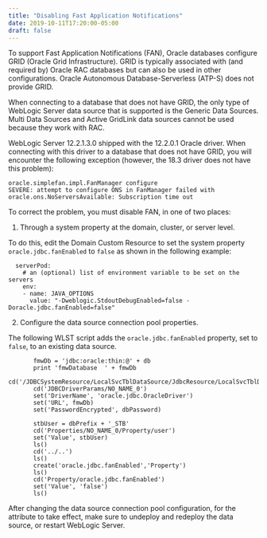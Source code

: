 ```yaml
---
title: "Disabling Fast Application Notifications"
date: 2019-10-11T17:20:00-05:00
draft: false
---
```


To support Fast Application Notifications (FAN), Oracle databases configure GRID (Oracle Grid Infrastructure).
GRID is typically associated with (and required by) Oracle RAC databases but can
also be used in other configurations.  Oracle Autonomous Database-Serverless (ATP-S) does not provide GRID.

When connecting to a database that does not have GRID, the only type of WebLogic Server
data source that is supported is the Generic Data Sources. Multi Data Sources and Active GridLink
data sources cannot be used because they work with RAC.


WebLogic Server 12.2.1.3.0 shipped with the 12.2.0.1 Oracle driver. When connecting
with this driver to a database that does not have GRID, you will
encounter the following exception (however, the 18.3 driver does not have this problem):

```
oracle.simplefan.impl.FanManager configure
SEVERE: attempt to configure ONS in FanManager failed with oracle.ons.NoServersAvailable: Subscription time out
```

To correct the problem, you must disable FAN, in one of two places:

1)	Through a system property at the domain, cluster, or server level.  

To do this, edit the Domain Custom Resource to set the system property `oracle.jdbc.fanEnabled`
to `false` as shown in the following example:

```
  serverPod:
    # an (optional) list of environment variable to be set on the servers
    env:
    - name: JAVA_OPTIONS
      value: "-Dweblogic.StdoutDebugEnabled=false -Doracle.jdbc.fanEnabled=false"
```

2) Configure the data source connection pool properties.  

The following WLST script adds the
 `oracle.jdbc.fanEnabled` property, set to `false`, to an existing data source.

```
       fmwDb = 'jdbc:oracle:thin:@' + db
       print 'fmwDatabase  ' + fmwDb
       cd('/JDBCSystemResource/LocalSvcTblDataSource/JdbcResource/LocalSvcTblDataSource')
       cd('JDBCDriverParams/NO_NAME_0')
       set('DriverName', 'oracle.jdbc.OracleDriver')
       set('URL', fmwDb)
       set('PasswordEncrypted', dbPassword)

       stbUser = dbPrefix + '_STB'
       cd('Properties/NO_NAME_0/Property/user')
       set('Value', stbUser)
       ls()
       cd('../..')
       ls()
       create('oracle.jdbc.fanEnabled','Property')
       ls()
       cd('Property/oracle.jdbc.fanEnabled')
       set('Value', 'false')
       ls()
```
After changing the data source connection pool configuration, for the attribute to take effect,
make sure to undeploy and redeploy the data source, or restart WebLogic Server. 
